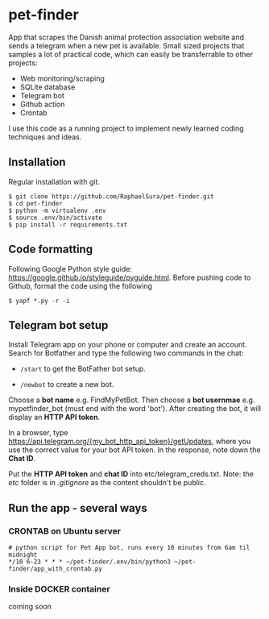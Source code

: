 # pet-finder
App that scrapes the Danish animal protection association website and sends a telegram when a new pet is available. 
Small sized projects that samples a lot of practical code, which can easily be transferrable to other projects:
- Web monitoring/scraping
- SQLite database
- Telegram bot
- Github action
- Crontab

I use this code as a running project to implement newly learned coding techniques and ideas.

## Installation
Regular installation with git. 
```
$ git clone https://github.com/RaphaelSura/pet-finder.git
$ cd pet-finder
$ python -m virtualenv .env
$ source .env/bin/activate
$ pip install -r requirements.txt
```

## Code formatting
Following Google Python style guide: https://google.github.io/styleguide/pyguide.html. 
Before pushing code to Github, format the code using the following
```
$ yapf *.py -r -i
```

## Telegram bot setup
Install Telegram app on your phone or computer and create an account. Search for Botfather and type the following two commands in the chat:

- ```/start``` to get the BotFather bot setup.

- ```/newbot``` to create a new bot.

Choose a **bot name** e.g. FindMyPetBot. Then choose a **bot usernmae** e.g. mypetfinder_bot (must end with the word 'bot'). After creating the bot, it will display an **HTTP API token**.

In a browser, type https://api.telegram.org/{my_bot_http_api_token}/getUpdates, where you use the correct value for your bot API token. In the response, note down the **Chat ID**. 

Put the **HTTP API token** and **chat ID** into etc/telegram_creds.txt. Note: the *etc* folder is in *.gitignore* as the content shouldn't be public.

## Run the app - several ways
### CRONTAB on Ubuntu server
```
# python script for Pet App bot, runs every 10 minutes from 6am til midnight
*/10 6-23 * * * ~/pet-finder/.env/bin/python3 ~/pet-finder/app_with_crontab.py
```
### Inside DOCKER container
coming soon